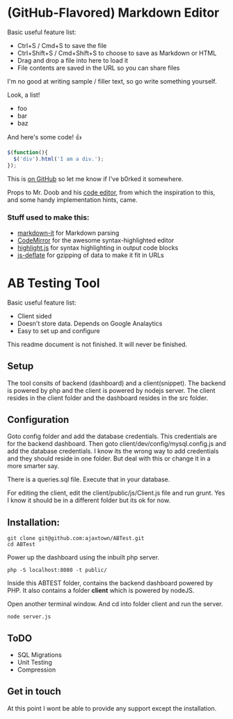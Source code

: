 # (GitHub-Flavored) Markdown Editor

Basic useful feature list:

 * Ctrl+S / Cmd+S to save the file
 * Ctrl+Shift+S / Cmd+Shift+S to choose to save as Markdown or HTML
 * Drag and drop a file into here to load it
 * File contents are saved in the URL so you can share files


I'm no good at writing sample / filler text, so go write something yourself.

Look, a list!

 * foo
 * bar
 * baz

And here's some code! :+1:

```javascript
$(function(){
  $('div').html('I am a div.');
});
```

This is [on GitHub](https://github.com/jbt/markdown-editor) so let me know if I've b0rked it somewhere.


Props to Mr. Doob and his [code editor](http://mrdoob.com/projects/code-editor/), from which
the inspiration to this, and some handy implementation hints, came.

### Stuff used to make this:

 * [markdown-it](https://github.com/markdown-it/markdown-it) for Markdown parsing
 * [CodeMirror](http://codemirror.net/) for the awesome syntax-highlighted editor
 * [highlight.js](http://softwaremaniacs.org/soft/highlight/en/) for syntax highlighting in output code blocks
 * [js-deflate](https://github.com/dankogai/js-deflate) for gzipping of data to make it fit in URLs


# AB Testing Tool

Basic useful feature list:

 * Client sided
 * Doesn't store data. Depends on Google Analaytics
 * Easy to set up and configure

This readme document is not finished. It will never be finished.

## Setup
The tool consits of backend (dashboard) and a client(snippet). The backend is powered by php and the client is powered by nodejs server. The client resides in the client folder and the dashboard resides in the src folder.


## Configuration
Goto config folder and add the database credentials. This credentials are for the backend dashboard.
Then goto client/dev/config/mysql.config.js and add the database credentials. I know its the wrong way to add credentials and they should reside in one folder. But deal with this or change it in a more smarter say.

There is a queries.sql file. Execute that in your database.

For editing the client, edit the client/public/js/Client.js file and run grunt. Yes I know it should be in a different folder but its ok for now.

## Installation:

```
git clone git@github.com:ajaxtown/ABTest.git
cd ABTest
```

Power up the dashboard using the inbuilt php server.
```
php -S localhost:8080 -t public/
```

Inside this ABTEST folder, contains the backend dashboard powered by PHP. It also contains a folder **client** which is powered by nodeJS.

Open another terminal window. And cd into folder client and run the server.

```
node server.js
```

## ToDO
* SQL Migrations
* Unit Testing
* Compression


## Get in touch
At this point I wont be able to provide any support except the installation.

